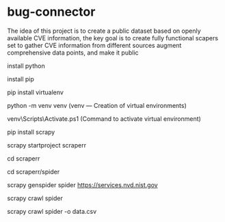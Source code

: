 # bug-connector
The idea of this project is to create a public dataset based on openly available CVE information, the key goal is to create fully functional scapers set to gather CVE information from different sources augment comprehensive data points, and make it public

install python 

install pip

pip install virtualenv

python -m venv venv (venv — Creation of virtual environments)

venv\Scripts\Activate.ps1  (Command to activate virtual environment)

pip install scrapy



scrapy startproject scraperr

cd scraperr



cd scraperr/spider

scrapy genspider spider https://services.nvd.nist.gov



scrapy crawl spider

scrapy crawl spider -o data.csv 
